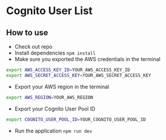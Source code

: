 # Cognito User List

## How to use

- Check out repo
- Install dependencies `npm install`
- Make sure you exported the AWS credentials in the terminal

```sh
export AWS_ACCESS_KEY_ID=YOUR_AWS_ACCESS_KEY_ID
export AWS_SECRET_ACCESS_KEY=YOUR_AWS_SECRET_ACCESS_KEY
```

- Export your AWS region in the terminal

```sh
export AWS_REGION=YOUR_AWS_REGION
```

- Export your Cognito User Pool ID

```sh
export COGNITO_USER_POOL_ID=YOUR_COGNITO_USER_POOL_ID
```

- Run the application `npm run dev`
